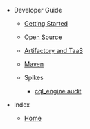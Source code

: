 - Developer Guide

  - [Getting Started](dev-guide/getting-started.md)
  - [Open Source](dev-guide/open-source.md)
  - [Artifactory and TaaS](dev-guide/artifactory-and-taas.md)
  - [Maven](dev-guide/maven.md)

  - Spikes
    - [cql_engine audit](dev-guide/spikes/cql-engine-audit.md)

- Index

  - [Home](/)

